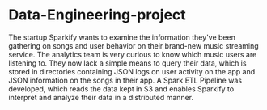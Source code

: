 # Data-Engineering-project
The startup Sparkify wants to examine the information they've been gathering on songs and user behavior on their brand-new music streaming service. The analytics team is very curious to know which music users are listening to. They now lack a simple means to query their data, which is stored in directories containing JSON logs on user activity on the app and JSON information on the songs in their app.  A Spark ETL Pipeline was developed, which reads the data kept in S3 and enables Sparkify to interpret and analyze their data in a distributed manner.
